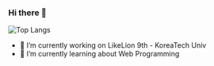 ### Hi there 👋

![Top Langs](https://github-readme-stats.vercel.app/api/top-langs/?username=Woo-Yeol&layout=compact)

- 🦁 I’m currently working on LikeLion 9th - KoreaTech Univ
- 😤 I’m currently learning about Web Programming

<!--
[![Facebook Badge](https://img.shields.io/badge/facebook-1877f2?style=flat-square&logo=facebook&logoColor=white&link=https://www.facebook.com/zzsza)](https://www.facebook.com/zzsza)
[![Gmail Badge](https://img.shields.io/badge/Gmail-d14836?style=flat-square&logo=Gmail&logoColor=white&link=mailto:snugyun01@gmail.com)](mailto:snugyun01@gmail.com)
[![Anurag's github stats](https://github-readme-stats.vercel.app/api?username=Woo-Yeol)](https://github.com/anuraghazra/github-readme-stats)
-->

<!--
**Woo-Yeol/Woo-Yeol** is a ✨ _special_ ✨ repository because its `README.md` (this file) appears on your GitHub profile.

Here are some ideas to get you started:

- 🔭 I’m currently working on ...
- 🌱 I’m currently learning ...
- 👯 I’m looking to collaborate on ...
- 🤔 I’m looking for help with ...
- 💬 Ask me about ...
- 📫 How to reach me: ...
- 😄 Pronouns: ...
- ⚡ Fun fact: ...
-->
